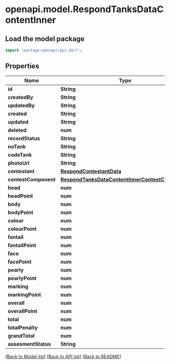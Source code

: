 # openapi.model.RespondTanksDataContentInner

## Load the model package
```dart
import 'package:openapi/api.dart';
```

## Properties
Name | Type | Description | Notes
------------ | ------------- | ------------- | -------------
**id** | **String** |  | 
**createdBy** | **String** |  | 
**updatedBy** | **String** |  | 
**created** | **String** |  | 
**updated** | **String** |  | 
**deleted** | **num** |  | 
**recordStatus** | **String** |  | 
**noTank** | **String** |  | 
**codeTank** | **String** |  | 
**photoUrl** | **String** |  | 
**contestant** | [**RespondContestantData**](RespondContestantData.md) |  | [optional] 
**contestComponent** | [**RespondTanksDataContentInnerContestComponent**](RespondTanksDataContentInnerContestComponent.md) |  | 
**head** | **num** |  | 
**headPoint** | **num** |  | 
**body** | **num** |  | 
**bodyPoint** | **num** |  | 
**colour** | **num** |  | 
**colourPoint** | **num** |  | 
**fantail** | **num** |  | 
**fantailPoint** | **num** |  | 
**face** | **num** |  | 
**facePoint** | **num** |  | 
**pearly** | **num** |  | 
**pearlyPoint** | **num** |  | 
**marking** | **num** |  | 
**markingPoint** | **num** |  | 
**overall** | **num** |  | 
**overallPoint** | **num** |  | 
**total** | **num** |  | 
**totalPenalty** | **num** |  | 
**grandTotal** | **num** |  | 
**assesmentStatus** | **String** |  | 

[[Back to Model list]](../README.md#documentation-for-models) [[Back to API list]](../README.md#documentation-for-api-endpoints) [[Back to README]](../README.md)


